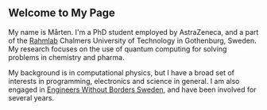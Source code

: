 ## Welcome to My Page

My name is Mårten. I'm a PhD student employed by AstraZeneca, and a part of the [Rahmlab](https://rahmlab.com/) Chalmers University of Technology in Gothenburg, Sweden. My research focuses on the use of quantum computing for solving problems in chemistry and pharma.

My background is in computational physics, but I have a broad set of interests in programming, electronics and science in general. I am also engaged in [Engineers Without Borders Sweden](https://ewb-swe.org), and have been involved for several years.

